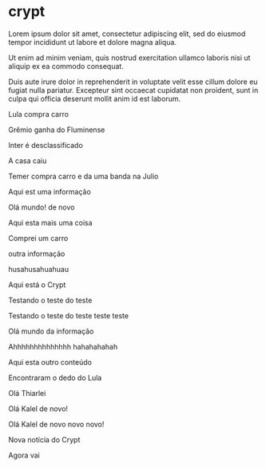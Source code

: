 # crypt
Lorem ipsum dolor sit amet, consectetur adipiscing elit, sed do eiusmod tempor incididunt ut labore et dolore magna aliqua.

Ut enim ad minim veniam, quis nostrud exercitation ullamco laboris nisi ut aliquip ex ea commodo consequat. 

Duis aute irure dolor in reprehenderit in voluptate velit esse cillum dolore eu fugiat nulla pariatur. Excepteur sint occaecat cupidatat non proident, sunt in culpa qui officia deserunt mollit anim id est laborum.

Lula compra carro

Grêmio ganha do Fluminense

Inter é desclassificado

A casa caiu

Temer compra carro e da uma banda na Julio

Aqui est uma informação

Olá mundo! de novo

Aqui esta mais uma coisa

Comprei um carro

outra informação

husahusahuahuau

Aqui está o Crypt

Testando o teste do teste

Testando o teste do teste teste teste

Olá mundo da informação


Ahhhhhhhhhhhhhh hahahahahah


Aqui esta outro conteúdo


Encontraram o dedo do Lula

Olá Thiarlei


Olá Kalel de novo!


Olá Kalel de novo novo novo!

Nova notícia do Crypt

Agora vai
